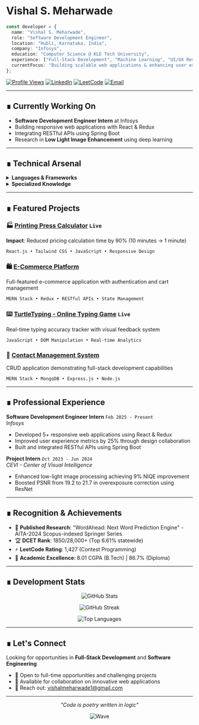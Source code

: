 # Vishal S. Meharwade

```typescript
const developer = {
  name: "Vishal S. Meharwade",
  role: "Software Development Engineer",
  location: "Hubli, Karnataka, India",
  company: "Infosys",
  education: "Computer Science @ KLE Tech University",
  experience: ["Full-Stack Development", "Machine Learning", "UI/UX Research"],
  currentFocus: "Building scalable web applications & enhancing user experiences"
};
```

[![Profile Views](https://visitcount.itsvg.in/api?id=Vishal-Meharwade&label=Profile%20Views&color=0e75b6&style=flat)](https://visitcount.itsvg.in)
[![LinkedIn](https://img.shields.io/badge/LinkedIn-0077B5?style=for-the-badge&logo=linkedin&logoColor=white)](https://www.linkedin.com/in/vishalmeharwade)
[![LeetCode](https://img.shields.io/badge/LeetCode-000000?style=for-the-badge&logo=LeetCode&logoColor=#d16c06)](https://leetcode.com/vishal-sm)
[![Email](https://img.shields.io/badge/Gmail-D14836?style=for-the-badge&logo=gmail&logoColor=white)](mailto:vishalmeharwade1@gmail.com)

---

## ∎ Currently Working On

- **Software Development Engineer Intern** at Infosys
- Building responsive web applications with React & Redux
- Integrating RESTful APIs using Spring Boot
- Research in **Low Light Image Enhancement** using deep learning

---

## ∎ Technical Arsenal

<details>
<summary><strong>Languages & Frameworks</strong></summary>

```javascript
const techStack = {
  languages: ["JavaScript", "TypeScript", "Python", "Java", "C++", "C"],
  frontend: ["React.js", "Redux", "Material-UI", "Tailwind CSS", "HTML5", "CSS3"],
  backend: ["Node.js", "Spring Boot", "Express.js"],
  databases: ["MongoDB", "PostgreSQL", "MySQL"],
  tools: ["Git", "VS Code", "Postman", "Figma"],
  concepts: ["RESTful APIs", "State Management", "Responsive Design", "UI/UX"]
};
```
</details>

<details>
<summary><strong>Specialized Knowledge</strong></summary>

- **Machine Learning**: Neural Networks, Computer Vision, Image Processing
- **Web Development**: Full-stack MERN applications, API integration
- **Database Design**: Relational and NoSQL database architecture
- **Cloud Computing**: Deployment and scalable architecture
- **UI/UX Design**: User-centered design principles, prototyping

</details>

---

## ∎ Featured Projects

### 🏭 [Printing Press Calculator](https://github.com/Vishal-Meharwade/printing-press-working) `Live`
**Impact**: Reduced pricing calculation time by 90% (10 minutes → 1 minute)
```
React.js • Tailwind CSS • JavaScript • Responsive Design
```

### 🛍️ [E-Commerce Platform](https://github.com/Vishal-Meharwade/Ecommerce-)
Full-featured e-commerce application with authentication and cart management
```
MERN Stack • Redux • RESTful APIs • State Management
```

### ⌨️ [TurtleTyping - Online Typing Game](https://github.com/Vishal-Meharwade/TurtleTyping) `Live`
Real-time typing accuracy tracker with visual feedback system
```
JavaScript • DOM Manipulation • Real-time Analytics
```

### 📇 [Contact Management System](https://github.com/Vishal-Meharwade/contact-management-system)
CRUD application demonstrating full-stack development capabilities
```
MERN Stack • MongoDB • Express.js • Node.js
```

---

## ∎ Professional Experience

**Software Development Engineer Intern** `Feb 2025 - Present`  
*Infosys*
- Developed 5+ responsive web applications using React & Redux
- Improved user experience metrics by 25% through design collaboration
- Built and integrated RESTful APIs using Spring Boot

**Project Intern** `Oct 2023 - Jun 2024`  
*CEVI - Center of Visual Intelligence*
- Enhanced low-light image processing achieving 9% NIQE improvement
- Boosted PSNR from 19.2 to 21.7 in overexposure correction using ResNet

---

## ∎ Recognition & Achievements

- 📄 **Published Research**: "WordAhead: Next Word Prediction Engine" - AITA-2024 Scopus-indexed Springer Series
- 🏆 **DCET Rank**: 1850/28,000+ (Top 6.61% statewide)
- ⚡ **LeetCode Rating**: 1,427 (Contest Programming)
- 🎯 **Academic Excellence**: 8.01 CGPA (B.Tech) | 86.7% (Diploma)

---

## ∎ Development Stats

<div align="center">

![GitHub Stats](https://github-readme-stats.vercel.app/api?username=Vishal-Meharwade&theme=dark&hide_border=false&include_all_commits=true&count_private=true)

![GitHub Streak](https://github-readme-streak-stats.herokuapp.com/?user=Vishal-Meharwade&theme=dark&hide_border=false)

![Top Languages](https://github-readme-stats.vercel.app/api/top-langs/?username=Vishal-Meharwade&theme=dark&hide_border=false&include_all_commits=true&count_private=true&layout=compact)

</div>

---

## ∎ Let's Connect

Looking for opportunities in **Full-Stack Development** and **Software Engineering**

- 💼 Open to full-time opportunities and challenging projects
- 🤝 Available for collaboration on innovative web applications
- 📧 Reach out: [vishalmeharwade1@gmail.com](mailto:vishalmeharwade1@gmail.com)

---

<div align="center">

*"Code is poetry written in logic"*

![Wave](https://raw.githubusercontent.com/mayhemantt/mayhemantt/Update/svg/Bottom.svg)

</div>
